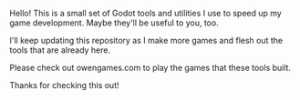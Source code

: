 Hello! This is a small set of Godot tools and utilities I use to speed up my game development. Maybe they'll be useful to you, too. 

I'll keep updating this repository as I make more games and flesh out the tools that are already here.

Please check out owengames.com to play the games that these tools built. 

Thanks for checking this out!